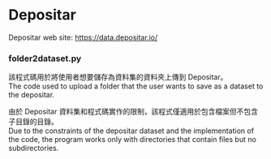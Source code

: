 # Depositar
Depositar web site: <https://data.depositar.io/>

### folder2dataset.py

該程式碼用於將使用者想要儲存為資料集的資料夾上傳到 Depositar。  
The code used to upload a folder that the user wants to save as a dataset to the depositar.

由於 Depositar 資料集和程式碼實作的限制，該程式僅適用於包含檔案但不包含子目錄的目錄。  
Due to the constraints of the depositar dataset and the implementation of the code, the program works only with directories that contain files but no subdirectories.
